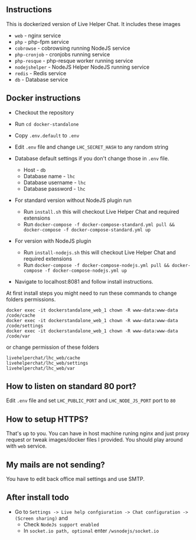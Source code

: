 ## Instructions

This is dockerized version of Live Helper Chat. It includes these images

* `web` - nginx service
* `php` - php-fpm service
* `cobrowse` - cobrowsing running NodeJS service
* `php-cronjob` - cronjobs running service
* `php-resque` - php-resque worker running service
* `nodejshelper` - NodeJS Helper NodeJS running service
* `redis` - Redis service
* `db` - Database service

## Docker instructions

* Checkout the repository
* Run `cd docker-standalone`
* Copy `.env.default` to `.env`
* Edit `.env` file and change `LHC_SECRET_HASH` to any random string
* Database default settings if you don't change those in `.env` file.
  * Host - `db` 
  * Database name - `lhc`
  * Database username - `lhc`
  * Database password - `lhc`
* For standard version without NodeJS plugin run
     * Run `install.sh` this will checkout Live Helper Chat and required extensions
     * Run `docker-compose -f docker-compose-standard.yml pull && docker-compose -f docker-compose-standard.yml up`
* For version with NodeJS plugin
     * Run `install-nodejs.sh` this will checkout Live Helper Chat and required extensions
     * Run `docker-compose -f docker-compose-nodejs.yml pull && docker-compose -f docker-compose-nodejs.yml up`

* Navigate to localhost:8081 and follow install instructions.

At first install steps you might need to run these commands to change folders permissions.

```shell script
docker exec -it dockerstandalone_web_1 chown -R www-data:www-data /code/cache
docker exec -it dockerstandalone_web_1 chown -R www-data:www-data /code/settings
docker exec -it dockerstandalone_web_1 chown -R www-data:www-data /code/var
```

or change permission of these folders

```
livehelperchat/lhc_web/cache
livehelperchat/lhc_web/settings
livehelperchat/lhc_web/var
```
## How to listen on standard 80 port?

Edit `.env` file and set `LHC_PUBLIC_PORT` and `LHC_NODE_JS_PORT` port to `80`

## How to setup HTTPS?

That's up to you. You can have in host machine runing nginx and just proxy request or tweak images/docker files I provided. You should play around with `web` service.

## My mails are not sending?

You have to edit back office mail settings and use SMTP.

## After install todo

* Go to `Settings -> Live help confgiuration -> Chat configuration -> (Screen sharing)` and
    * Check `NodeJs support enabled`
    * In `socket.io path, optional` enter `/wsnodejs/socket.io`
